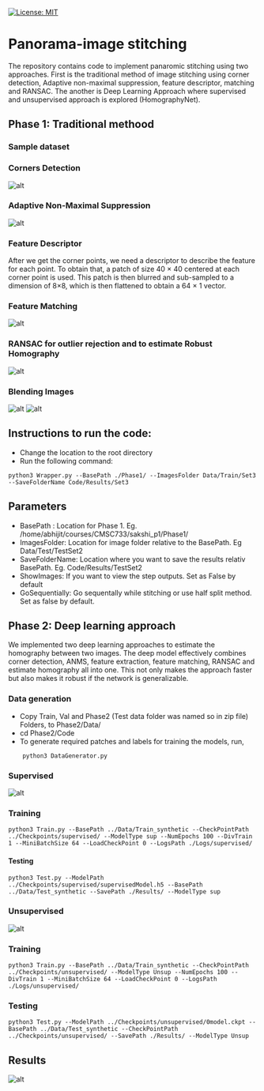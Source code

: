 [![License: MIT](https://img.shields.io/badge/License-MIT-yellow.svg)](https://opensource.org/licenses/MIT)

# Panorama-image stitching
The repository contains code to implement panaromic stitching using two approaches. First is the traditional method of image stitching using corner detection, Adaptive non-maximal suppression, feature descriptor, matching and RANSAC. The another is Deep Learning Approach where supervised and unsupervised approach is explored (HomographyNet).

## Phase 1: Traditional methood
### Sample dataset
### Corners Detection
![alt](https://github.com/sakshikakde/AutoPano/blob/main/images/fp.png)
### Adaptive Non-Maximal Suppression
![alt](https://github.com/sakshikakde/AutoPano/blob/main/images/anms.png)
### Feature Descriptor
After we get the corner points, we need a descriptor to
describe the feature for each point. To obtain that, a patch of
size 40 × 40 centered at each corner point is used. This patch
is then blurred and sub-sampled to a dimension of 8×8, which
is then flattened to obtain a 64 × 1 vector.
### Feature Matching
![alt](https://github.com/sakshikakde/AutoPano/blob/main/images/fm.png)
### RANSAC for outlier rejection and to estimate Robust Homography
![alt](https://github.com/sakshikakde/AutoPano/blob/main/images/ransac.png)
### Blending Images
![alt](https://github.com/sakshikakde/AutoPano/blob/main/Phase1/Results/Set1/pano01.png)
![alt](https://github.com/sakshikakde/AutoPano/blob/main/Phase1/Results/Set1/pano1001.png)

## Instructions to run the code:
- Change the location to the root directory      
- Run the following command:
```
python3 Wrapper.py --BasePath ./Phase1/ --ImagesFolder Data/Train/Set3 --SaveFolderName Code/Results/Set3 
```

## Parameters 
- BasePath : Location for Phase 1. Eg. /home/abhijit/courses/CMSC733/sakshi_p1/Phase1/
- ImagesFolder: Location for image folder relative to the BasePath. Eg Data/Test/TestSet2
- SaveFolderName: Location where you want to save the results relativ BasePath. Eg. Code/Results/TestSet2
- ShowImages: If you want to view the step outputs. Set as False by default
- GoSequentially: Go sequentally while stitching or use half split method. Set as false by default.

## Phase 2: Deep learning approach
We implemented two deep learning approaches to estimate the homography between two images. The deep model effectively combines corner detection, ANMS, feature extraction, feature matching, RANSAC and estimate homography all into one. This not only makes the approach faster but also makes it robust if the network is generalizable.

### Data generation
- Copy Train, Val and Phase2 (Test data folder was named so in zip file) Folders, to Phase2/Data/
- cd Phase2/Code
- To generate required patches and labels for training the models, run,
```
    python3 DataGenerator.py
```
### Supervised
![alt](https://github.com/sakshikakde/AutoPano/blob/main/images/sup.png)
### Training
```
python3 Train.py --BasePath ../Data/Train_synthetic --CheckPointPath ../Checkpoints/supervised/ --ModelType sup --NumEpochs 100 --DivTrain 1 --MiniBatchSize 64 --LoadCheckPoint 0 --LogsPath ./Logs/supervised/
```

#### Testing
```
python3 Test.py --ModelPath ../Checkpoints/supervised/supervisedModel.h5 --BasePath ../Data/Test_synthetic --SavePath ./Results/ --ModelType sup 
```

### Unsupervised
![alt](https://github.com/sakshikakde/AutoPano/blob/main/images/unsup.png)
### Training
```
python3 Train.py --BasePath ../Data/Train_synthetic --CheckPointPath ../Checkpoints/unsupervised/ --ModelType Unsup --NumEpochs 100 --DivTrain 1 --MiniBatchSize 64 --LoadCheckPoint 0 --LogsPath ./Logs/unsupervised/
```
### Testing
```
python3 Test.py --ModelPath ../Checkpoints/unsupervised/0model.ckpt --BasePath ../Data/Test_synthetic --CheckPointPath ../Checkpoints/unsupervised/ --SavePath ./Results/ --ModelType Unsup
```

## Results
![alt](https://github.com/sakshikakde/AutoPano/blob/main/images/dl_results.png)
